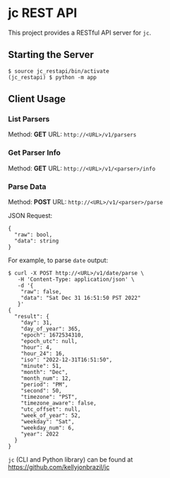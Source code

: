 # jc REST API

This project provides a RESTful API server for `jc`.

## Starting the Server
```
$ source jc_restapi/bin/activate
(jc_restapi) $ python -m app
```

## Client Usage

### List Parsers
Method: **GET**
URL: `http://<URL>/v1/parsers`

### Get Parser Info
Method: **GET**
URL: `http://<URL>/v1/<parser>/info`

### Parse Data
Method: **POST**
URL: `http://<URL>/v1/<parser>/parse`

JSON Request:
```
{
  "raw": bool,
  "data": string
}
```
For example, to parse `date` output:
```
$ curl -X POST http://<URL>/v1/date/parse \
   -H 'Content-Type: application/json' \
   -d '{
    "raw": false,
    "data": "Sat Dec 31 16:51:50 PST 2022"
   }'
{
  "result": {
    "day": 31,
    "day_of_year": 365,
    "epoch": 1672534310,
    "epoch_utc": null,
    "hour": 4,
    "hour_24": 16,
    "iso": "2022-12-31T16:51:50",
    "minute": 51,
    "month": "Dec",
    "month_num": 12,
    "period": "PM",
    "second": 50,
    "timezone": "PST",
    "timezone_aware": false,
    "utc_offset": null,
    "week_of_year": 52,
    "weekday": "Sat",
    "weekday_num": 6,
    "year": 2022
  }
}
```

`jc` (CLI and Python library) can be found at https://github.com/kellyjonbrazil/jc
